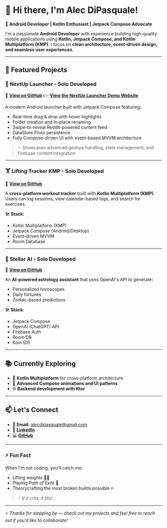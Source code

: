 # 👋 Hi there, I'm Alec DiPasquale! 

🚀 **Android Developer | Kotlin Enthusiast | Jetpack Compose Advocate**  

I'm a passionate **Android Developer** with experience building high-quality mobile applications using **Kotlin, Jetpack Compose, and Kotlin Multiplatform (KMP)**. I focus on **clean architecture, event-driven design, and seamless user experiences**.

---

## 🚀 Featured Projects

### 📱 **NextUp Launcher** - Solo Developed
🔗 [**View on GitHub**](https://github.com/Alec-Dipasquale/NextUp-Launcher-Showcase)
👉 [**View the NextUp Launcher Demo Website**](https://glacira-ltd.com/nextup-presentation.html)

A modern Android launcher built with Jetpack Compose featuring:
- Real-time drag & drop with hover highlights
- Folder creation and in-place renaming
- Swipe-to-reveal Reddit-powered content feed
- DataStore Proto persistence
- Fully Compose-driven UI with event-based MVVM architecture

> ✨ Showcases advanced gesture handling, state management, and Firebase content integration

---

### 🏋️ **Lifting Tracker KMP** - Solo Developed
🔗 [**View on GitHub**](https://github.com/Alec-Dipasquale/Lifting_Ledger_Showcase/tree/main)

A **cross-platform workout tracker** built with **Kotlin Multiplatform (KMP)**.  
Users can log sessions, view calendar-based logs, and search for exercises.

🛠 **Stack:**
- Kotlin Multiplatform (KMP)
- Jetpack Compose (Android/Desktop)
- Event-driven MVVM
- Room Database

---

### 🔮 **Stellar AI** - Solo Developed
🔗 [**View on GitHub**](https://github.com/Alec-Dipasquale/stellarai)

An **AI-powered astrology assistant** that uses OpenAI's API to generate:
- Personalized horoscopes
- Daily fortunes
- Zodiac-based predictions

🛠 **Stack:**
- Jetpack Compose
- OpenAI (ChatGPT) API
- Firebase Auth
- Room DB
- Koin (DI)

---

## 📚 Currently Exploring

- 🧪 **Kotlin Multiplatform** for cross-platform architecture  
- 🎨 **Advanced Compose animations and UI patterns**  
- 🌐 **Backend development with Ktor**  

---

## 📫 Let's Connect

- 📧 **Email:** alecdipasquale@gmail.com  
- 💼 [**LinkedIn**](https://www.linkedin.com/in/alec-t-dipasquale/)  
- 💻 [**GitHub**](https://github.com/Alec-Dipasquale)  

---

### ⚡ Fun Fact

When I'm not coding, you’ll catch me:
- Lifting weights 🏋️‍♂️  
- Playing *Path of Exile* 🧙  
- Theorycrafting the most broken builds possible 🔥  
> 💡 *If it crits, it fits!*

---

⭐ *Thanks for stopping by — check out my projects and feel free to reach out if you'd like to collaborate!*
